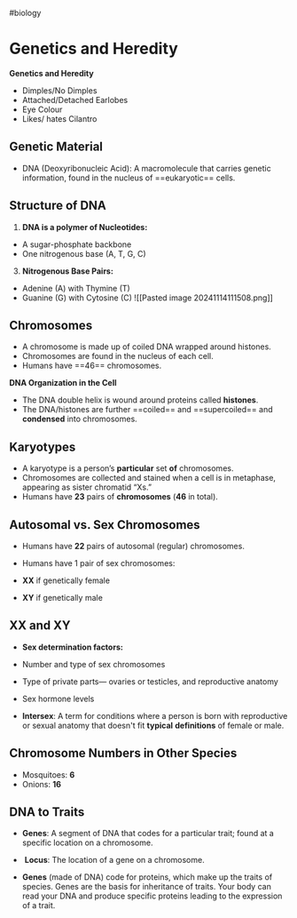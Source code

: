 #biology
# Genetics and Heredity

**Genetics and Heredity**  
- Dimples/No Dimples
- Attached/Detached Earlobes
- Eye Colour
- Likes/ hates Cilantro  

## Genetic Material

- DNA (Deoxyribonucleic Acid): A macromolecule that carries genetic information, found in the nucleus of ==eukaryotic== cells.   
## Structure of DNA

1. **DNA is a polymer of Nucleotides:**
- A sugar-phosphate backbone
- One nitrogenous base (A, T, G, C)

3. **Nitrogenous Base Pairs:**
- Adenine (A) with Thymine (T)
- Guanine (G) with Cytosine (C)
![[Pasted image 20241114111508.png]]
## Chromosomes

- A chromosome is made up of coiled DNA wrapped around histones.
- Chromosomes are found in the nucleus of each cell.
- Humans have ==46== chromosomes.  

**DNA Organization in the Cell**

- The DNA double helix is wound around proteins called **histones**.
- The DNA/histones are further ==coiled== and ==supercoiled== and **condensed** into chromosomes.  
## Karyotypes

- A karyotype is a person’s **particular** set **of** chromosomes.
- Chromosomes are collected and stained when a cell is in metaphase, appearing as sister chromatid “Xs.”
- Humans have **23** pairs of **chromosomes** (**46** in total).  
## Autosomal vs. Sex Chromosomes

- Humans have **22** pairs of autosomal (regular) chromosomes.
- Humans have 1 pair of sex chromosomes:

- **XX** if genetically female
- **XY** if genetically male  

## XX and XY

- **Sex determination factors:**

- Number and type of sex chromosomes
- Type of private parts— ovaries or testicles, and reproductive anatomy
- Sex hormone levels
- **Intersex**: A term for conditions where a person is born with reproductive or sexual anatomy that doesn't fit **typical** **definitions** of female or male.  
## Chromosome Numbers in Other Species

- Mosquitoes: **6**
- Onions: **16**
## DNA to Traits

- **Genes**: A segment of DNA that codes for a particular trait; found at a specific location on a chromosome.

-  **Locus**: The location of a gene on a chromosome. 
- **Genes** (made of DNA) code for proteins, which make up the traits of species. Genes are the basis for inheritance of traits. Your body can read your DNA and produce specific proteins leading to the expression of a trait.